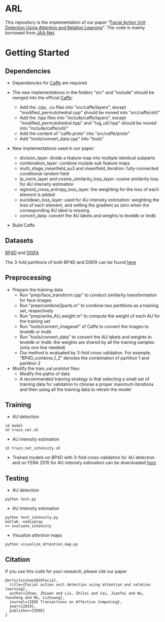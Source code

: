 # ARL
This repository is the implementation of our paper "[Facial Action Unit Detection Using Attention and Relation Learning](https://arxiv.org/pdf/1808.03457.pdf)". The code is mainly borrowed from [JAA-Net](https://github.com/ZhiwenShao/JAANet).

# Getting Started
## Dependencies
- Dependencies for [Caffe](http://caffe.berkeleyvision.org/install_apt.html) are required

- The new implementations in the folders "src" and "include" should be merged into the official [Caffe](https://github.com/BVLC/caffe):
  - Add the .cpp, .cu files into "src/caffe/layers", except "modified_permutohedral.cpp" should be moved into "src/caffe/util/"
  - Add the .hpp files into "include/caffe/layers", except "modified_permutohedral.hpp" and "tvg_util.hpp" should be moved into "include/caffe/util/"
  - Add the content of "caffe.proto" into "src/caffe/proto"
  - Add "tools/convert_data.cpp" into "tools"
- New implementations used in our paper:
  - division_layer: divide a feature map into multiple identical subparts
  - combination_layer: combine mutiple sub feature maps
  - multi_stage_meanfield_au3 and meanfield_iteration: fully-connected conditional random field
  - lp_norm_layer and cosine_similarity_loss_layer: cosine similarity loss for AU intensity estimation
  - sigmoid_cross_entropy_loss_layer: the weighting for the loss of each element is added
  - euclidean_loss_layer: used for AU intensity estimation: weighting the loss of each element, and setting the gradient as zero when the corresponding AU label is missing.
  - convert_data: convert the AU labels and weights to leveldb or lmdb
- Build Caffe

## Datasets
[BP4D](http://www.cs.binghamton.edu/~lijun/Research/3DFE/3DFE_Analysis.html) and [DISFA](http://www.engr.du.edu/mmahoor/DISFA.htm)

The 3-fold partitions of both BP4D and DISFA can be found [here](https://github.com/ZhiwenShao/JAANet/tree/master/data)

## Preprocessing
- Prepare the training data
  - Run "prep/face_transform.cpp" to conduct similarity transformation for face images
  - Run "prep/combine2parts.m" to combine two partitions as a training set, respectively
  - Run "prep/write_AU_weight.m" to compute the weight of each AU for the training set
  - Run "tools/convert_imageset" of Caffe to convert the images to leveldb or lmdb
  - Run "tools/convert_data" to convert the AU labels and weights to leveldb or lmdb: the weights are shared by all the training samples (only one line needed)
  - Our method is evaluated by 3-fold cross validation. For example, “BP4D_combine_1_2” denotes the combination of partition 1 and partition 2
- Modify the train_val prototxt files:
  - Modify the paths of data
  - A recommended training strategy is that selecting a small set of training data for validation to choose a proper maximum iterations and then using all the training data to retrain the model

## Training
- AU detection
```
cd model
sh train_net.sh
```
- AU intensity estimation
```
sh train_net_intensity.sh
```
- Trained models on BP4D with 3-fold cross-validation for AU detection and on FERA 2015 for AU intensity estimation can be downloaded [here](https://sjtueducn-my.sharepoint.com/:f:/g/personal/shaozhiwen_sjtu_edu_cn/EsN4dd-08I9FtHnHw4bymsEB87xW7NETeW1BlIA6OS2pFw?e=Fu2HAf)

## Testing
- AU detection
```
python test.py
```
- AU intensity estimation
```
python test_intensity.py
matlab -nodisplay
>> evaluate_intensity
```
- Visualize attention maps
```
python visualize_attention_map.py
```

## Citation
If you use this code for your research, please cite our paper
```
@article{shao2019facial,
  title={Facial action unit detection using attention and relation learning},
  author={Shao, Zhiwen and Liu, Zhilei and Cai, Jianfei and Wu, Yunsheng and Ma, Lizhuang},
  journal={IEEE Transactions on Affective Computing},
  year={2019},
  publisher={IEEE}
}
```
